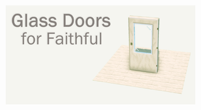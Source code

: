 ![Main Image](https://github.com/RobertRR11/Glass-Doors-Addon-for-Faithful/blob/master/Main%20Image.png)

